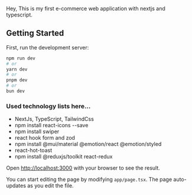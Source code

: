 Hey, This is my first e-commerce web application with nextjs and typescript.

## Getting Started

First, run the development server:

```bash
npm run dev
# or
yarn dev
# or
pnpm dev
# or
bun dev
```
### Used technology lists here...
* NextJs, TypeScript, TailwindCss
* npm install react-icons --save
* npm install swiper
* react hook form and zod
* npm install @mui/material @emotion/react @emotion/styled
* react-hot-toast
* npm install @reduxjs/toolkit react-redux

Open [http://localhost:3000](http://localhost:3000) with your browser to see the result.

You can start editing the page by modifying `app/page.tsx`. The page auto-updates as you edit the file.